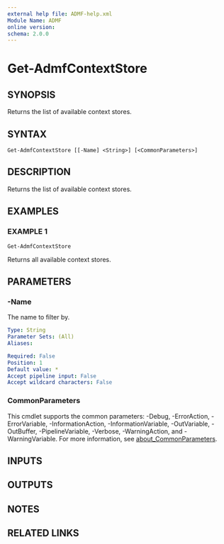 ```yaml
---
external help file: ADMF-help.xml
Module Name: ADMF
online version:
schema: 2.0.0
---
```


# Get-AdmfContextStore

## SYNOPSIS
Returns the list of available context stores.

## SYNTAX

```
Get-AdmfContextStore [[-Name] <String>] [<CommonParameters>]
```

## DESCRIPTION
Returns the list of available context stores.

## EXAMPLES

### EXAMPLE 1
```
Get-AdmfContextStore
```

Returns all available context stores.

## PARAMETERS

### -Name
The name to filter by.

```yaml
Type: String
Parameter Sets: (All)
Aliases:

Required: False
Position: 1
Default value: *
Accept pipeline input: False
Accept wildcard characters: False
```

### CommonParameters
This cmdlet supports the common parameters: -Debug, -ErrorAction, -ErrorVariable, -InformationAction, -InformationVariable, -OutVariable, -OutBuffer, -PipelineVariable, -Verbose, -WarningAction, and -WarningVariable. For more information, see [about_CommonParameters](http://go.microsoft.com/fwlink/?LinkID=113216).

## INPUTS

## OUTPUTS

## NOTES

## RELATED LINKS
